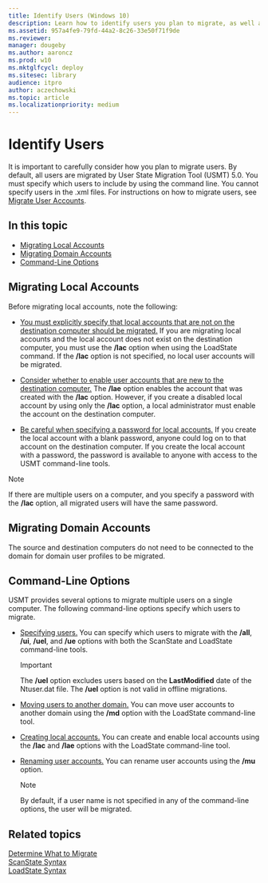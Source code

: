 ```yaml
---
title: Identify Users (Windows 10)
description: Learn how to identify users you plan to migrate, as well as how to migrate local accounts and domain accounts.
ms.assetid: 957a4fe9-79fd-44a2-8c26-33e50f71f9de
ms.reviewer: 
manager: dougeby
ms.author: aaroncz
ms.prod: w10
ms.mktglfcycl: deploy
ms.sitesec: library
audience: itpro
author: aczechowski
ms.topic: article
ms.localizationpriority: medium
---
```


# Identify Users

It is important to carefully consider how you plan to migrate users. By default, all users are migrated by User State Migration Tool (USMT) 5.0. You must specify which users to include by using the command line. You cannot specify users in the .xml files. For instructions on how to migrate users, see [Migrate User Accounts](usmt-migrate-user-accounts.md).

## In this topic

- [Migrating Local Accounts](#bkmk-8)
- [Migrating Domain Accounts](#bkmk-9)
- [Command-Line Options](#bkmk-7)

## <a href="" id="bkmk-8"></a>Migrating Local Accounts

Before migrating local accounts, note the following:

- [You must explicitly specify that local accounts that are not on the destination computer should be migrated.](#bkmk-8) If you are migrating local accounts and the local account does not exist on the destination computer, you must use the **/lac** option when using the LoadState command. If the **/lac** option is not specified, no local user accounts will be migrated.

- [Consider whether to enable user accounts that are new to the destination computer.](#bkmk-8) The **/lae** option enables the account that was created with the **/lac** option. However, if you create a disabled local account by using only the **/lac** option, a local administrator must enable the account on the destination computer.

- [Be careful when specifying a password for local accounts.](#bkmk-8) If you create the local account with a blank password, anyone could log on to that account on the destination computer. If you create the local account with a password, the password is available to anyone with access to the USMT command-line tools.

>[!NOTE]
>If there are multiple users on a computer, and you specify a password with the **/lac** option, all migrated users will have the same password.

## <a href="" id="bkmk-9"></a>Migrating Domain Accounts

The source and destination computers do not need to be connected to the domain for domain user profiles to be migrated.

## <a href="" id="bkmk-7"></a>Command-Line Options

USMT provides several options to migrate multiple users on a single computer. The following command-line options specify which users to migrate.

- [Specifying users.](#bkmk-8) You can specify which users to migrate with the **/all**, **/ui**, **/uel**, and **/ue** options with both the ScanState and LoadState command-line tools.

  >[!IMPORTANT]
  >The **/uel** option excludes users based on the **LastModified** date of the Ntuser.dat file. The **/uel** option is not valid in offline migrations.

- [Moving users to another domain.](#bkmk-8) You can move user accounts to another domain using the **/md** option with the LoadState command-line tool.

- [Creating local accounts.](#bkmk-8) You can create and enable local accounts using the **/lac** and **/lae** options with the LoadState command-line tool.

- [Renaming user accounts.](#bkmk-8) You can rename user accounts using the **/mu** option.

  >[!NOTE]
  >By default, if a user name is not specified in any of the command-line options, the user will be migrated.

## Related topics

[Determine What to Migrate](usmt-determine-what-to-migrate.md)<br>
[ScanState Syntax](usmt-scanstate-syntax.md)<br>
[LoadState Syntax](usmt-loadstate-syntax.md)
